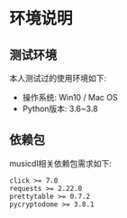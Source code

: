 # 环境说明

## 测试环境
本人测试过的使用环境如下:
- 操作系统: Win10 / Mac OS
- Python版本: 3.6~3.8

## 依赖包 
musicdl相关依赖包需求如下:
```
click >= 7.0
requests >= 2.22.0
prettytable >= 0.7.2
pycryptodome >= 3.8.1
```